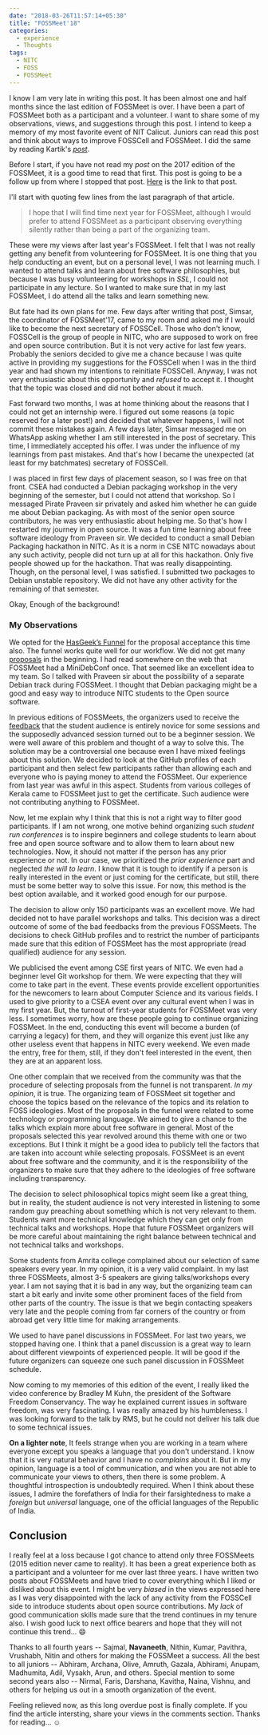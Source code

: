 ```yaml
---
date: "2018-03-26T11:57:14+05:30"
title: "FOSSMeet'18"
categories:
  - experience
  - Thoughts
tags:
  - NITC
  - FOSS
  - FOSSMeet
---
```


I know I am very late in writing this post. It has been almost one and half months since the last edition of FOSSMeet is over. I have been a part of FOSSMeet both as a participant and a volunteer. I want to share some of my observations, views, and suggestions through this post. I intend to keep a memory of my most favorite event of NIT Calicut. Juniors can read this post and think about ways to improve FOSSCell and FOSSMeet. I did the same by reading Kartik's [_post_](http://techglider.in/post/2013/04/14/of-fossmeets-at-nit-calicut/).

Before I start, if you have not read my _post_ on the 2017 edition of the FOSSMeet, it is a good time to read that first. This post is going to be a follow up from where I stopped that post. [Here](/posts/2017/03/fossmeet17/) is the link to that post.

I'll start with quoting few lines from the last paragraph of that article.

> I hope that I will find time next year for FOSSMeet, although I would prefer to attend FOSSMeet as a participant observing everything silently rather than being a part of the organizing team.

These were my views after last year's FOSSMeet. I felt that I was not really getting any benefit from volunteering for FOSSMeet. It is one thing that you help conducting an event, but on a personal level, I was not learning much. I wanted to attend talks and learn about free software philosophies, but because I was busy volunteering for workshops in _SSL_, I could not participate in any lecture. So I wanted to make sure that in my last FOSSMeet, I do attend all the talks and learn something new.

But fate had its own plans for me. Few days after writing that post, Simsar, the coordinator of FOSSMeet'17, came to my room and asked me if I would like to become the next secretary of FOSSCell. Those who don't know, FOSSCell is the group of people in NITC, who are supposed to work on free and open source contribution. But it is not very active for last few years. Probably the seniors decided to give me a chance because I was quite active in providing my suggestions for the FOSSCell when I was in the third year and had shown my intentions to reinitiate FOSSCell. Anyway, I was not very enthusiastic about this opportunity and _refused_ to accept it. I thought that the topic was closed and did not bother about it much.

Fast forward two months, I was at home thinking about the reasons that I could not get an internship were. I figured out some reasons (a topic reserved for a later post!) and decided that whatever happens, I will not commit these mistakes again. A few days later, Simsar messaged me on WhatsApp asking whether I am still interested in the post of secretary. This time, I immediately accepted his offer. I was under the influence of my learnings from past mistakes. And that's how I became the unexpected (at least for my batchmates) secretary of FOSSCell.

I was placed in first few days of placement season, so I was free on that front. CSEA had conducted a Debian packaging workshop in the very beginning of the semester, but I could not attend that workshop. So I messaged Pirate Praveen sir privately and asked him whether he can guide me about Debian packaging. As with most of the senior open source contributors, he was very enthusiastic about helping me. So that's how I restarted my journey in open source. It was a fun time learning about free software ideology from Praveen sir. We decided to conduct a small Debian Packaging hackathon in NITC. As it is a norm in CSE NITC nowadays about any such activity, people did not turn up at all for this hackathon. Only five people showed up for the hackathon. That was really disappointing. Though, on the personal level, I was satisfied. I submitted two packages to Debian unstable repository. We did not have any other activity for the remaining of that semester.

Okay, Enough of the background!
### My Observations
We opted for the [HasGeek’s Funnel](https://talkfunnel.com) for the proposal acceptance this time also. The funnel works quite well for our workflow. We did not get many [proposals](https://fossmeet-nitc.talkfunnel.com/2018) in the beginning. I had read somewhere on the web that FOSSMeet had a MiniDebConf once. That seemed like an excellent idea to my team. So I talked with Praveen sir about the possibility of a separate Debian track during FOSSMeet. I thought that Debian packaging might be a good and easy way to introduce NITC students to the Open source software.

In previous editions of FOSSMeets, the organizers used to receive the [feedback](http://techglider.in/post/2013/04/14/of-fossmeets-at-nit-calicut/) that the student audience is entirely novice for some sessions and the supposedly advanced session turned out to be a beginner session. We were well aware of this problem and thought of a way to solve this. The solution may be a controversial one because even I have mixed feelings about this solution. We decided to look at the GitHub profiles of each participant and then select few participants rather than allowing each and everyone who is paying money to attend the FOSSMeet. Our experience from last year was awful in this aspect. Students from various colleges of Kerala came to FOSSMeet just to get the certificate. Such audience were not contributing anything to FOSSMeet.

Now, let me explain why I think that this is not a right way to filter good participants. If I am not wrong, one motive behind organizing such _student run conferences_ is to inspire beginners and college students to learn about free and open source software and to allow them to learn about new technologies. Now, it should not matter if the person has any prior experience or not. In our case, we prioritized the *prior experience* part and neglected *the will to learn*. I know that it is tough to identify if a person is really interested in the event or just coming for the certificate, but still, there must be some better way to solve this issue. For now, this method is the best option available, and it worked good enough for our purpose.

The decision to allow only 150 participants was an excellent move. We had decided not to have parallel workshops and talks. This decision was a direct outcome of some of the bad feedbacks from the previous FOSSMeets. The decisions to check GitHub profiles and to restrict the number of participants made sure that this edition of FOSSMeet has the most appropriate (read qualified) audience for any session.

We publicised the event among CSE first years of NITC. We even had a beginner level Git workshop for them. We were expecting that they will come to take part in the event. These events provide excellent opportunities for the newcomers to learn about Computer Science and its various fields. I used to give priority to a CSEA event over any cultural event when I was in my first year. But, the turnout of first-year students for FOSSMeet was very less. I sometimes worry, how are these people going to continue organizing FOSSMeet. In the end, conducting this event will become a burden (of carrying a legacy) for them, and they will organize this event just like any other useless event that happens in NITC every weekend. We even made the entry, free for them, still, if they don't feel interested in the event, then they are at an apparent loss.

One other complain that we received from the community was that the procedure of selecting proposals from the funnel is not transparent. *In my opinion*, it is true. The organizing team of FOSSMeet sit together and choose the topics based on the relevance of the topics and its relation to FOSS ideologies. Most of the proposals in the funnel were related to some technology or programming language. We aimed to give a chance to the talks which explain more about free software in general. Most of the proposals selected this year revolved around this theme with one or two exceptions. But I think it might be a good idea to publicly tell the factors that are taken into account while selecting proposals. FOSSMeet is an event about free software and the community, and it is the responsibility of the organizers to make sure that they adhere to the ideologies of free software including transparency.

The decision to select philosophical topics might seem like a great thing, but in reality, the student audience is not very interested in listening to some random guy preaching about something which is not very relevant to them. Students want more technical knowledge which they can get only from technical talks and workshops. Hope that future FOSSMeet organizers will be more careful about maintaining the right balance between technical and not technical talks and workshops.

Some students from Amrita college complained about our selection of same speakers every year. In my opinion, it is a very valid complaint. In my last three FOSSMeets, almost 3-5 speakers are giving talks/workshops every year. I am not saying that it is bad in any way, but the organizing team can start a bit early and invite some other prominent faces of the field from other parts of the country. The issue is that we begin contacting speakers very late and the people coming from far corners of the country or from abroad get very little time for making arrangements.

We used to have panel discussions in FOSSMeet. For last two years, we stopped having one. I think that a panel discussion is a great way to learn about different viewpoints of experienced people. It will be good if the future organizers can squeeze one such panel discussion in FOSSMeet schedule.

Now coming to my memories of this edition of the event, I really liked the video conference by Bradley M Kuhn, the president of the Software Freedom Conservancy. The way he explained current issues in software freedom, was very fascinating. I was really amazed by his humbleness. I was looking forward to the talk by RMS, but he could not deliver his talk due to some technical issues.

**On a lighter note**, It feels strange when you are working in a team where everyone except you speaks a language that you don't understand. I know that it is very natural behavior and I have no _complains_ about it. But in my opinion, language is a tool of communication, and when you are not able to communicate your views to others, then there is some problem. A thoughtful introspection is undoubtedly required. When I think about these issues, I admire the forefathers of India for their farsightedness to make a _foreign_ but _universal_ language, one of the official languages of the Republic of India.

## Conclusion
I really feel at a loss because I got chance to attend only three FOSSMeets (2015 edition never came to reality). It has been a great experience both as a participant and a volunteer for me over last three years. I have written two posts about FOSSMeets and have tried to cover everything which I liked or disliked about this event. I might be very _biased_ in the views expressed here as I was very disappointed with the lack of any activity from the FOSSCell side to introduce students about open source contributions. My _lack_ of good communication skills made sure that the trend continues in my tenure also. I wish good luck to next office bearers and hope that they will not continue this trend... :smile:

Thanks to all fourth years -- Sajmal, **Navaneeth**, Nithin, Kumar, Pavithra, Vrushabh, Nitin and others for making the FOSSMeet a success. All the best to all juniors -- Abhiram, Archana, Olive, Amruth, Gazala, Abhirami, Anupam, Madhumita, Adil, Vysakh, Arun, and others. Special mention to some second years also -- Nirmal, Faris, Darshana, Kavitha, Naina, Vishnu, and others for helping us out in a smooth organization of the event.

Feeling relieved now, as this long overdue post is finally complete. If you find the article intersting, share your views in the comments section. Thanks for reading... :relaxed:
